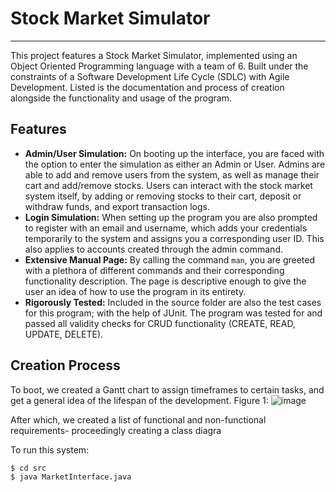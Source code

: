 # Stock Market Simulator

---
This project features a Stock Market Simulator, implemented using an Object Oriented Programming language with a team of 6. Built under the constraints of a Software Development Life Cycle (SDLC) with Agile Development. Listed is the documentation and process of creation alongside the functionality and usage of the program.

## Features
- **Admin/User Simulation:** On booting up the interface, you are faced with the option to enter the simulation as either an Admin or User. Admins are able to add and remove users from the system, as well as manage their cart and add/remove stocks. Users can interact with the stock market system itself, by adding or removing stocks to their cart, deposit or withdraw funds, and export transaction logs.
- **Login Simulation:** When setting up the program you are also prompted to register with an email and username, which adds your credentials temporarily to the system and assigns you a corresponding user ID. This also applies to accounts created through the admin command.
- **Extensive Manual Page:** By calling the command `man`, you are greeted with a plethora of different commands and their corresponding functionality description. The page is descriptive enough to give the user an idea of how to use the program in its entirety.
- **Rigorously Tested:** Included in the source folder are also the test cases for this program; with the help of JUnit. The program was tested for and passed all validity checks for CRUD functionality (CREATE, READ, UPDATE, DELETE).

## Creation Process
To boot, we created a Gantt chart to assign timeframes to certain tasks, and get a general idea of the lifespan of the development.
Figure 1:
![image](https://lh3.googleusercontent.com/keep-bbsk/ALhRneF8SmFldfAgMbYrm0nE_I6gyKfcuC_Q9PXQJE6k543s38xZZreeTncJrToM_QCmBaeIPpN-cDxrCPT8iMUwsc5V_85efvZAFDwD2I2zmjDV-C25=s512)

After which, we created a list of functional and non-functional requirements- proceedingly creating a class diagra


To run this system:

```bash
$ cd src
$ java MarketInterface.java
```
